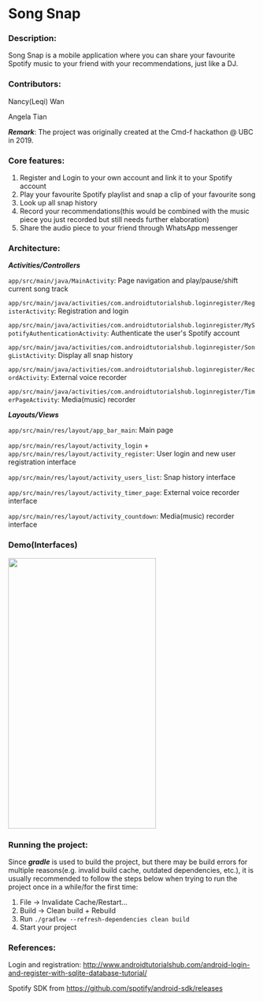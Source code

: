 # Song Snap

### Description:
Song Snap is a mobile application where you can share your favourite Spotify music to your friend with your recommendations, just like a DJ.

### Contributors:
Nancy(Leqi) Wan

Angela Tian

***Remark***: The project was originally created at the Cmd-f hackathon @ UBC in 2019.

### Core features:
1. Register and Login to your own account and link it to your Spotify account
2. Play your favourite Spotify playlist and snap a clip of your favourite song
3. Look up all snap history
3. Record your recommendations(this would be combined with the music piece you just recorded but still needs further elaboration)
4. Share the audio piece to your friend through WhatsApp messenger

### Architecture:
***Activities/Controllers***

`app/src/main/java/MainActivity`: Page navigation and play/pause/shift current song track

`app/src/main/java/activities/com.androidtutorialshub.loginregister/RegisterActivity`: Registration and login

`app/src/main/java/activities/com.androidtutorialshub.loginregister/MySpotifyAuthenticationActivity`: Authenticate the user's Spotify account

`app/src/main/java/activities/com.androidtutorialshub.loginregister/SongListActivity`: Display all snap history

`app/src/main/java/activities/com.androidtutorialshub.loginregister/RecordActivity`: External voice recorder

`app/src/main/java/activities/com.androidtutorialshub.loginregister/TimerPageActivity`: Media(music) recorder


***Layouts/Views***

`app/src/main/res/layout/app_bar_main`: Main page

`app/src/main/res/layout/activity_login` + `app/src/main/res/layout/activity_register`: User login and new user registration interface

`app/src/main/res/layout/activity_users_list`: Snap history interface

`app/src/main/res/layout/activity_timer_page`: External voice recorder interface

`app/src/main/res/layout/activity_countdown`: Media(music) recorder interface


### Demo(Interfaces)
<img src="demo/demo.gif" width="300" height="550">

### Running the project:
Since ***gradle*** is used to build the project, but there may be build errors for multiple reasons(e.g. invalid build cache, outdated dependencies, etc.), it is usually recommended to follow the steps below when trying to run the project once in a while/for the first time:
1. File -> Invalidate Cache/Restart...
2. Build -> Clean build + Rebuild
3. Run `./gradlew --refresh-dependencies clean build`
4. Start your project

### References:
Login and registration: http://www.androidtutorialshub.com/android-login-and-register-with-sqlite-database-tutorial/

Spotify SDK from https://github.com/spotify/android-sdk/releases

